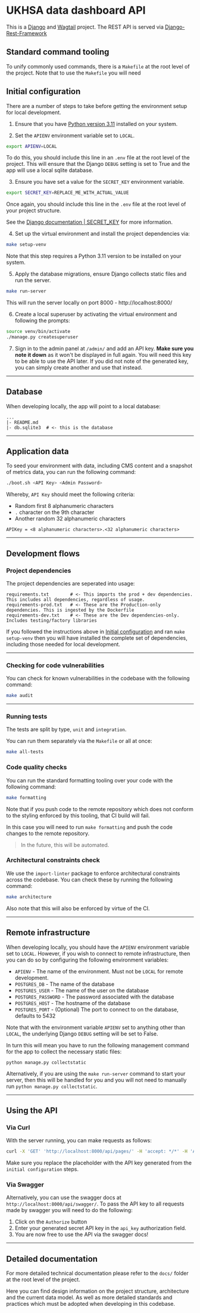 # UKHSA data dashboard API

This is a [Django](https://www.djangoproject.com/) 
and [Wagtail](https://docs.wagtail.org/en/stable/getting_started/index.html) project. 
The REST API is served via [Django-Rest-Framework](https://www.django-rest-framework.org/)


## Standard command tooling

To unify commonly used commands, there is a `Makefile` at the root level of the project.
Note that to use the `Makefile` you will need 

## Initial configuration

There are a number of steps to take before getting the environment setup for local development.

1. Ensure that you have [Python version 3.11](https://www.python.org/downloads/) installed on your system.

2. Set the `APIENV` environment variable set to `LOCAL`. 
```bash
export APIENV=LOCAL
```
To do this, you should include this line in an `.env` file at the root level of the project.
This will ensure that the Django `DEBUG` setting is set to True and the app will use a local sqlite database.


3. Ensure you have set a value for the `SECRET_KEY` environment variable.
```bash
export SECRET_KEY=REPLACE_ME_WITH_ACTUAL_VALUE
```
Once again, you should include this line in the `.env` file at the root level of your project structure.

See the [Django documentation | SECRET_KEY](https://docs.djangoproject.com/en/4.2/ref/settings/#secret-key) for more information.

4. Set up the virtual environment and install the project dependencies via:
```bash
make setup-venv
```

Note that this step requires a Python 3.11 version to be installed on your system.

5. Apply the database migrations, ensure Django collects static files and run the server.
```bash
make run-server
```
This will run the server locally on port 8000 - http://localhost:8000/

6. Create a local superuser by activating the virtual environment and following the prompts:
```bash
source venv/bin/activate
./manage.py createsuperuser
```

7. Sign in to the admin panel at `/admin/` and add an API key. 
**Make sure you note it down** as it won't be displayed in full again. 
You will need this key to be able to use the API later.
If you did not note of the generated key, you can simply create another and use that instead.

---

## Database

When developing locally, the app will point to a local database:

```
...
|- README.md
|- db.sqlite3  # <- this is the database
```

---

## Application data

To seed your environment with data, including CMS content and a snapshot of metrics data, 
you can run the following command:

```bash
./boot.sh <API Key> <Admin Password>
```

Whereby, `API Key` should meet the following criteria:

- Random first 8 alphanumeric characters
- `.` character on the 9th character
- Another random 32 alphanumeric characters

```
APIKey = <8 alphanumeric characters>.<32 alphanumeric characters>
```

---

## Development flows

### Project dependencies

The project dependencies are seperated into usage:
```
requirements.txt        # <- This imports the prod + dev dependencies. This includes all dependencies, regardless of usage.
requirements-prod.txt   # <- These are the Production-only dependencies. This is ingested by the Dockerfile
requirements-dev.txt    # <- These are the Dev dependencies-only. Includes testing/factory libraries
```

If you followed the instructions above in [Initial configuration](#initial-configuration) 
and ran `make setup-venv` then you will have installed the complete set of dependencies, 
including those needed for local development.

---

### Checking for code vulnerabilities

You can check for known vulnerabilities in the codebase with the following command:
```bash
make audit
```

---

### Running tests

The tests are split by type, `unit` and `integration`.

You can run them separately via the `Makefile` or all at once:

```bash
make all-tests
```

### Code quality checks

You can run the standard formatting tooling over your code with the following command:

```bash
make formatting
```

Note that if you push code to the remote repository which does not conform to the styling enforced by this tooling, 
that CI build will fail.

In this case you will need to run `make formatting` and push the code changes to the remote repository.

> In the future, this will be automated.

### Architectural constraints check

We use the `import-linter` package to enforce architectural constraints across the codebase.
You can check these by running the following command:

```bash
make architecture
```

Also note that this will also be enforced by virtue of the CI. 

---

## Remote infrastructure

When developing locally, you should have the `APIENV` environment variable set to `LOCAL`.
However, if you wish to connect to remote infrastructure, then you can do so by configuring 
the following environment variables:

- `APIENV` - The name of the environment. Must not be `LOCAL` for remote development.
- `POSTGRES_DB` - The name of the database
- `POSTGRES_USER` - The name of the user on the database
- `POSTGRES_PASSWORD` - The password associated with the database
- `POSTGRES_HOST` - The hostname of the database
- `POSTGRES_PORT` - (Optional) The port to connect to on the database, defaults to 5432

Note that with the environment variable `APIENV` set to anything other than `LOCAL`, 
the underlying Django `DEBUG` setting will be set to False.

In turn this will mean you have to run the following management command 
for the app to collect the necessary static files:

```
python manage.py collectstatic
```

Alternatively, if you are using the `make run-server` command to start your server, 
then this will be handled for you and you will not need to manually run `python manage.py collectstatic`.

---

## Using the API

### Via Curl

With the server running, you can make requests as follows:

```bash
curl -X 'GET' 'http://localhost:8000/api/pages/' -H 'accept: */*' -H 'Authorization: <Add API Key here>'
```
Make sure you replace the placeholder with the API key generated from the `initial configuration` steps.

### Via Swagger

Alternatively, you can use the swagger docs at `http://localhost:8000/api/swagger/`.
To pass the API key to all requests made by swagger you will need to do the following:
1. Click on the `Authorize` button
2. Enter your generated secret API key in the `api_key` authorization field.
3. You are now free to use the API via the swagger docs!

---

## Detailed documentation

For more detailed technical documentation please refer to the `docs/` folder at the 
root level of the project. 

Here you can find design information on the project structure, architecture and the current data model.
As well as more detailed standards and practices which must be adopted when developing in this codebase.
